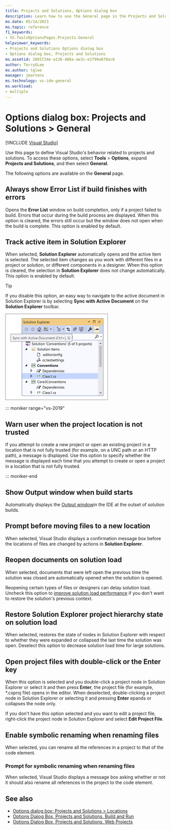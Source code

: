 ```yaml
---
title: Projects and Solutions, Options dialog box
description: Learn how to use the General page in the Projects and Solutions section to define the behavior of Visual Studio related to projects and solutions.
ms.date: 05/24/2023
ms.topic: reference
f1_keywords:
- VS.ToolsOptionsPages.Projects.General
helpviewer_keywords:
- Projects and Solutions Options dialog box
- Options dialog box, Projects and Solutions
ms.assetid: 2801f24e-a138-488a-ae3c-e1f99a678ac0
author: TerryGLee
ms.author: tglee
manager: jmartens
ms.technology: vs-ide-general
ms.workload:
- multiple
---
```

# Options dialog box: Projects and Solutions \> General

 [!INCLUDE [Visual Studio](~/includes/applies-to-version/vs-windows-only.md)]

Use this page to define Visual Studio's behavior related to projects and solutions. To access these options, select **Tools** > **Options**, expand **Projects and Solutions**, and then select **General**.

The following options are available on the **General** page.

## Always show Error List if build finishes with errors

Opens the **Error List** window on build completion, only if a project failed to build. Errors that occur during the build process are displayed. When this option is cleared, the errors still occur but the window does not open when the build is complete. This option is enabled by default.

## Track active item in Solution Explorer

When selected, **Solution Explorer** automatically opens and the active item is selected. The selected item changes as you work with different files in a project or solution, or different components in a designer. When this option is cleared, the selection in **Solution Explorer** does not change automatically. This option is enabled by default.

> [!TIP]
> If you disable this option, an easy way to navigate to the active document in Solution Explorer is by selecting **Sync with Active Document** on the **Solution Explorer** toolbar.
>
> ![Sync with active document in Solution Explorer](media/sync-active-document.png)

::: moniker range="vs-2019"

## Warn user when the project location is not trusted

If you attempt to create a new project or open an existing project in a location that is not fully trusted (for example, on a UNC path or an HTTP path), a message is displayed. Use this option to specify whether the message is displayed each time that you attempt to create or open a project in a location that is not fully trusted.

::: moniker-end

## Show Output window when build starts

Automatically displays the [Output window](output-window.md)in the IDE at the outset of solution builds.

## Prompt before moving files to a new location

When selected, Visual Studio displays a confirmation message box before the locations of files are changed by actions in **Solution Explorer**.

## Reopen documents on solution load

When selected, documents that were left open the previous time the solution was closed are automatically opened when the solution is opened.

Reopening certain types of files or designers can delay solution load. Uncheck this option to [improve solution load performance](../visual-studio-performance-tips-and-tricks.md#disable-automatic-file-restore) if you don't want to restore the solution's previous context.

## Restore Solution Explorer project hierarchy state on solution load

When selected, restores the state of nodes in Solution Explorer with respect to whether they were expanded or collapsed the last time the solution was open. Deselect this option to decrease solution load time for large solutions.

## Open project files with double-click or the Enter key

When this option is selected and you double-click a project node in Solution Explorer or select it and then press **Enter**, the project file (for example, \*.csproj file) opens in the editor. When deselected, double-clicking a project node in Solution Explorer or selecting it and pressing **Enter** epands or collapses the node only.

If you don't have this option selected and you want to edit a project file, right-click the project node in Solution Explorer and select **Edit Project File**. 

## Enable symbolic renaming when renaming files

When selected, you can rename all the references in a project to that of the code element. 

### Prompt for symbolic renaming when renaming files

When selected, Visual Studio displays a message box asking whether or not it should also rename all references in the project to the code element.

## See also

- [Options dialog box: Projects and Solutions \> Locations](projects-solutions-locations-options.md)
- [Options Dialog Box, Projects and Solutions, Build and Run](options-dialog-box-projects-and-solutions-build-and-run.md)
- [Options Dialog Box, Projects and Solutions, Web Projects](options-dialog-box-projects-and-solutions-web-projects.md)